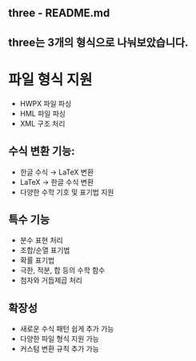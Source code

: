 ## three - README.md
## three는 3개의 형식으로 나눠보았습니다.
# 파일 형식 지원
- HWPX 파일 파싱
- HML 파일 파싱
- XML 구조 처리

## 수식 변환 기능:
- 한글 수식 → LaTeX 변환
- LaTeX → 한글 수식 변환
- 다양한 수학 기호 및 표기법 지원

## 특수 기능
- 분수 표현 처리
- 조합/순열 표기법
- 확률 표기법
- 극한, 적분, 합 등의 수학 함수
- 첨자와 거듭제곱 처리


## 확장성
- 새로운 수식 패턴 쉽게 추가 가능
- 다양한 파일 형식 지원 가능
- 커스텀 변환 규칙 추가 가능